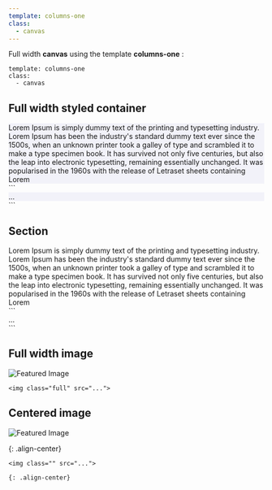 ```yaml
---
template: columns-one
class: 
  - canvas
---
```


Full width **canvas** using the template **columns-one** :

```
template: columns-one
class: 
  - canvas
```

## Full width styled container

<div class="boxed-l" style="background-color: #F2F2F9;">
Lorem Ipsum is simply dummy text of the printing and typesetting industry. Lorem Ipsum has been the industry's standard dummy text ever since the 1500s, when an unknown printer took a galley of type and scrambled it to make a type specimen book. It has survived not only five centuries, but also the leap into electronic typesetting, remaining essentially unchanged. It was popularised in the 1960s with the release of Letraset sheets containing Lorem 
</div>
```
<div class="boxed-l" style="background-color: #F2F2F9;">
...
</div>
```

## Section

<section>
Lorem Ipsum is simply dummy text of the printing and typesetting industry. Lorem Ipsum has been the industry's standard dummy text ever since the 1500s, when an unknown printer took a galley of type and scrambled it to make a type specimen book. It has survived not only five centuries, but also the leap into electronic typesetting, remaining essentially unchanged. It was popularised in the 1960s with the release of Letraset sheets containing Lorem     
</section>
```
<section>
...
</section>
```

## Full width image

<img class="item-featured-img full" src="{{ page.featured_image | default: '/assets/images/placeholder.jpg' | relative_url }}" alt="Featured Image">

```
<img class="full" src="...">
```


## Centered image

<img class="item-featured-img" src="{{ page.featured_image | default: '/assets/images/placeholder.jpg' | relative_url }}" alt="Featured Image">

{: .align-center}

```
<img class="" src="...">

{: .align-center}
```

